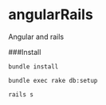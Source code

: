 angularRails
============

Angular and rails

###Install

``bundle install``

``bundle exec rake db:setup``

``rails s``